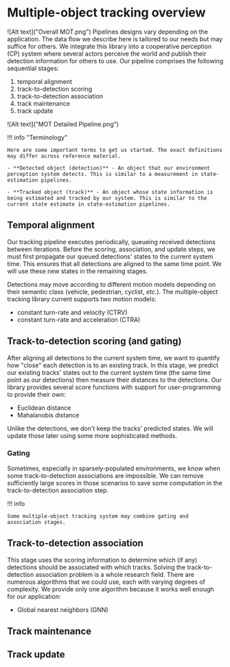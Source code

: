 # Multiple-object tracking overview

![Alt text]("Overall MOT.png")
Pipelines designs vary depending on the application. The data flow we describe here is tailored to our needs but may
suffice for others. We integrate this library into a cooperative perception (CP) system where several actors perceive
the world and publish their detection information for others to use. Our pipeline comprises the following sequential
stages:

1. temporal alignment
2. track-to-detection scoring
3. track-to-detection association
4. track maintenance
5. track update

![Alt text]("MOT Detailed Pipeline.png")

!!! info "Terminology"

    Here are some important terms to get us started. The exact definitions may differ across reference material.

    - **Detected object (detection)** - An object that our environment perception system detects. This is similar to a measurement in state-estimation pipelines.

    - **Tracked object (track)** - An object whose state information is being estimated and tracked by our system. This is similar to the current state estimate in state-estimation pipelines.

## Temporal alignment

Our tracking pipeline executes periodically, queueing received detections between iterations. Before the scoring,
association, and update steps, we must first propagate our queued detections' states to the current system time. This
ensures that all detections are aligned to the same time point. We will use these new states in the remaining stages.

Detections may move according to different motion models depending on their semantic class (vehicle, pedestrian,
cyclist, _etc._). The multiple-object tracking library current supports two motion models:

- constant turn-rate and velocity (CTRV)
- constant turn-rate and acceleration (CTRA)

## Track-to-detection scoring (and gating)

After aligning all detections to the current system time, we want to quantify how "close" each detection is to an
existing track. In this stage, we predict our existing tracks' states out to the current system time (the same time
point as our detections) then measure their distances to the detections. Our library provides several score functions
with support for user-programming to provide their own:

- Euclidean distance
- Mahalanobis distance

Unlike the detections, we don't keep the tracks' predicted states. We will update those later using some more
sophisticated methods.

### Gating

Sometimes, especially in sparsely-populated environments, we know when some track-to-detection associations are
impossible. We can remove sufficiently large scores in those scenarios to save some computation in the
track-to-detection association step.

!!! info

    Some multiple-object tracking system may combine gating and association stages.

## Track-to-detection association

This stage uses the scoring information to determine which (if any) detections should be associated with which tracks.
Solving the track-to-detection association problem is a whole research field. There are numerous algorithms that we
could use, each with varying degrees of complexity. We provide only one algorithm because it works well enough for our
application:

- Global nearest neighbors (GNN)

## Track maintenance



## Track update
